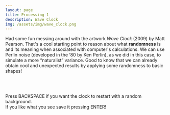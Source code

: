 ```yaml
---
layout: page
title: Processing 1
description: Wave Clock
img: /assets/img/wave_clock.png
---
```


Had some fun messing around with the artwork *Wave Clock* (2009) by Matt Pearson.
That's a cool starting point to reason about what **randomness** is and its meaning when associated with computer's calculations. We can use Perlin noise (developed in the ‘80 by Ken Perlin), as we did in this case, to simulate a more “naturalist” variance.
Good to know that we can already obtain cool and unexpected results by applying some randomness to basic shapes!  
<br>


<script src="https://cdn.jsdelivr.net/npm/p5@1.0.0/lib/p5.js"></script>
<script src="https://ajax.googleapis.com/ajax/libs/jquery/3.4.1/jquery.min.js"></script>
<div id="sketch"> </div>

<script>

//global variables
let _angnoise;
let _radiusnoise;
let _xnoise;
let _ynoise;
let _angle;
let _radius;
let _strokeCol;
let _strokeChange;


function setup() {
  width = $(window).width();
  height = $(window).height();
  if(width>720){
  	width = 720;
  	height = 480;
  }
  let canvas = createCanvas(width, height);
  canvas.parent("sketch");
  smooth();
  frameRate(20);
  background(255);
  noFill();
  _strokeCol = 254;
  _strokeChange = -1;
  _angle = -PI/2;
  _radiusnoise=0;
  _radius=0;
  _angnoise=0;
  _xnoise=0;
  _ynoise=0;

}

function draw(){

  //add some noise to the radius
  _radiusnoise += 0.005;
  _radius += (noise(_radiusnoise)*550)+1;

  //add som noise to the angle
  _angnoise += 0.005; 
  _angle += (noise(_angnoise)*6)-3;
  
  if(_angle>360){_angle -= 360;}
  if(_angle<0){_angle += 360;}
  
  //add some noise to the center position
  _xnoise+=0.01;
  _ynoise+=0.01;
  let centerX=width/2 + (noise(_xnoise)*100)-50;
  let centerY=height/2 + (noise(_ynoise)*100)-50;
  
  //compute points opposite to the center
  let rad = radians(_angle);
  let x1= centerX+(_radius*cos(rad));
  let y1= centerY+(_radius*sin(rad));
  
  let opprad = rad + PI;
  let x2= centerX+(_radius*cos(opprad));
  let y2= centerY+(_radius*sin(opprad));
  
  //compute stroke color
  _strokeCol += _strokeChange;
  if(_strokeCol>240){_strokeChange = -1;}
  if(_strokeCol<40){_strokeChange = 1;}
  
  //draw
  stroke(_strokeCol,60);
  strokeWeight(1);
  line(x1,y1,x2,y2);

}

function keyPressed() {

	if (keyCode === ENTER) {
	saveCanvas(canvas, 'WaveClock_FabioMarchiano', 'jpg');
	}

	if (keyCode === BACKSPACE) {
		
		let randCol=random(255);
		background(randCol);
	}

}

function touchStarted() {
  if (value < 2000){
    let randCol=random(255);
	background(randCol);
  }else{
  	saveCanvas(canvas, 'WaveClock_FabioMarchiano', 'jpg');
  }
 }


</script>

<br>

Press BACKSPACE if you want the clock to restart with a random background.<br>
If you like what you see save it pressing ENTER!